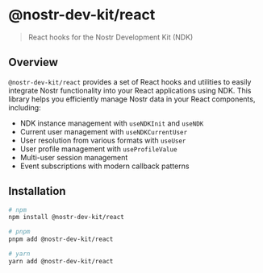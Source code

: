 # @nostr-dev-kit/react

> React hooks for the Nostr Development Kit (NDK)

## Overview

`@nostr-dev-kit/react` provides a set of React hooks and utilities to easily integrate Nostr functionality into your React applications using NDK. This library helps you efficiently manage Nostr data in your React components, including:

- NDK instance management with `useNDKInit` and `useNDK`
- Current user management with `useNDKCurrentUser`
- User resolution from various formats with `useUser`
- User profile management with `useProfileValue`
- Multi-user session management
- Event subscriptions with modern callback patterns

## Installation

```bash
# npm
npm install @nostr-dev-kit/react

# pnpm
pnpm add @nostr-dev-kit/react

# yarn
yarn add @nostr-dev-kit/react
```

